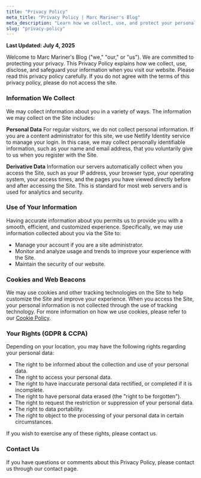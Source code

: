 ```yaml
---
title: "Privacy Policy"
meta_title: "Privacy Policy | Marc Mariner's Blog"
meta_description: "Learn how we collect, use, and protect your personal data. Your privacy is important to us."
slug: "privacy-policy"
---
```


**Last Updated: July 4, 2025**

Welcome to Marc Mariner's Blog ("we," "our," or "us"). We are committed to protecting your privacy. This Privacy Policy explains how we collect, use, disclose, and safeguard your information when you visit our website. Please read this privacy policy carefully. If you do not agree with the terms of this privacy policy, please do not access the site.

### Information We Collect

We may collect information about you in a variety of ways. The information we may collect on the Site includes:

**Personal Data**
For regular visitors, we do not collect personal information. If you are a content administrator for this site, we use Netlify Identity service to manage your login. In this case, we may collect personally identifiable information, such as your name and email address, that you voluntarily give to us when you register with the Site.

**Derivative Data**
Information our servers automatically collect when you access the Site, such as your IP address, your browser type, your operating system, your access times, and the pages you have viewed directly before and after accessing the Site. This is standard for most web servers and is used for analytics and security.

### Use of Your Information

Having accurate information about you permits us to provide you with a smooth, efficient, and customized experience. Specifically, we may use information collected about you via the Site to:
- Manage your account if you are a site administrator.
- Monitor and analyze usage and trends to improve your experience with the Site.
- Maintain the security of our website.

### Cookies and Web Beacons

We may use cookies and other tracking technologies on the Site to help customize the Site and improve your experience. When you access the Site, your personal information is not collected through the use of tracking technology. For more information on how we use cookies, please refer to our [Cookie Policy](/cookie-policy).

### Your Rights (GDPR & CCPA)

Depending on your location, you may have the following rights regarding your personal data:
- The right to be informed about the collection and use of your personal data.
- The right to access your personal data.
- The right to have inaccurate personal data rectified, or completed if it is incomplete.
- The right to have personal data erased (the "right to be forgotten").
- The right to request the restriction or suppression of your personal data.
- The right to data portability.
- The right to object to the processing of your personal data in certain circumstances.

If you wish to exercise any of these rights, please contact us.

### Contact Us

If you have questions or comments about this Privacy Policy, please contact us through our contact page.